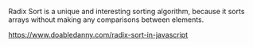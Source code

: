 Radix Sort is a unique and interesting sorting algorithm, because it sorts arrays without making any comparisons between elements.

https://www.doabledanny.com/radix-sort-in-javascript
